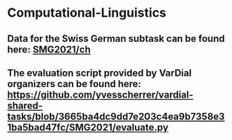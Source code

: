 # Computational-Linguistics
## Data for the Swiss German subtask can be found here: [SMG2021/ch](https://github.com/yvesscherrer/vardial-shared-tasks/tree/3665ba4dc9dd7e203c4ea9b7358e31ba5bad47fc/SMG2021/ch)
## The evaluation script provided by VarDial organizers can be found here: https://github.com/yvesscherrer/vardial-shared-tasks/blob/3665ba4dc9dd7e203c4ea9b7358e31ba5bad47fc/SMG2021/evaluate.py

